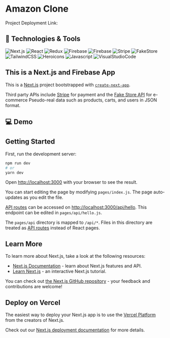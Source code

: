 # Amazon Clone

Project Deployment Link:

## :wrench: Technologies & Tools

![Next.js](https://img.shields.io/badge/Framework-Next.js-FF9900?style=flat&logo=Next.js)
![React](https://img.shields.io/badge/Library-React-FF9900?style=flat&logo=React)
![Redux](https://img.shields.io/badge/Library-Redux-FF9900?style=flat&logo=Redux)
![Firebase](https://img.shields.io/badge/Platform-Firebase%20Firestore-FF9900?style=flat&logo=Firebase)
![Firebase](https://img.shields.io/badge/Platform-Firebase%20Authentication-FF9900?style=flat&logo=Firebase)
![Stripe](https://img.shields.io/badge/Tool-Stripe-FF9900?style=flat&logo=Stripe)
![FakeStore](https://img.shields.io/badge/Tool-Fake%20Store%20API-FF9900?style=flat&logo=Fake-Store-API)
![TailwindCSS](https://img.shields.io/badge/Tool-Tailwind%20CSS-FF9900?style=flat&logo=TailwindCSS)
![Heroicons](https://img.shields.io/badge/Tool-Heroicons-FF9900?style=flat&logo=Heroicons)
![Javascript](https://img.shields.io/badge/Code-Javascript-FF9900?style=flat&logo=Javascript)
![VisualStudioCode](https://img.shields.io/badge/Tool-VS%20Code-FF9900?style=flat&logo=VisualStudioCode)

## This is a Next.js and Firebase App

This is a [Next.js](https://nextjs.org/) project bootstrapped with [`create-next-app`](https://github.com/vercel/next.js/tree/canary/packages/create-next-app).

Third party APIs include [Stripe](https://stripe.com/docs) for payment and the [Fake Store API](https://fakestoreapi.com/docs) for e-commerce Pseudo-real data such as products, carts, and users in JSON format.

## :computer: Demo

## Getting Started

First, run the development server:

```bash
npm run dev
# or
yarn dev
```

Open [http://localhost:3000](http://localhost:3000) with your browser to see the result.

You can start editing the page by modifying `pages/index.js`. The page auto-updates as you edit the file.

[API routes](https://nextjs.org/docs/api-routes/introduction) can be accessed on [http://localhost:3000/api/hello](http://localhost:3000/api/hello). This endpoint can be edited in `pages/api/hello.js`.

The `pages/api` directory is mapped to `/api/*`. Files in this directory are treated as [API routes](https://nextjs.org/docs/api-routes/introduction) instead of React pages.

## Learn More

To learn more about Next.js, take a look at the following resources:

- [Next.js Documentation](https://nextjs.org/docs) - learn about Next.js features and API.
- [Learn Next.js](https://nextjs.org/learn) - an interactive Next.js tutorial.

You can check out [the Next.js GitHub repository](https://github.com/vercel/next.js/) - your feedback and contributions are welcome!

## Deploy on Vercel

The easiest way to deploy your Next.js app is to use the [Vercel Platform](https://vercel.com/new?utm_medium=default-template&filter=next.js&utm_source=create-next-app&utm_campaign=create-next-app-readme) from the creators of Next.js.

Check out our [Next.js deployment documentation](https://nextjs.org/docs/deployment) for more details.
